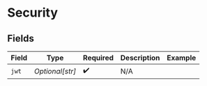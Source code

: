 # Security


## Fields

| Field              | Type               | Required           | Description        | Example            |
| ------------------ | ------------------ | ------------------ | ------------------ | ------------------ |
| `jwt`              | *Optional[str]*    | :heavy_check_mark: | N/A                |                    |